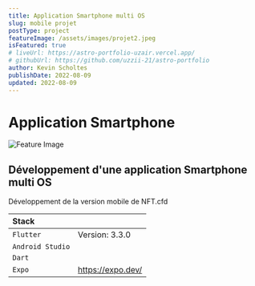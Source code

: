 ```yaml
---
title: Application Smartphone multi OS
slug: mobile projet
postType: project
featureImage: /assets/images/projet2.jpeg
isFeatured: true
# liveUrl: https://astro-portfolio-uzair.vercel.app/
# githubUrl: https://github.com/uzzii-21/astro-portfolio
author: Kevin Scholtes
publishDate: 2022-08-09
updated: 2022-08-09
---
```


# Application Smartphone

![Feature Image](/assets/images/projet2.jpeg)


## Développement d'une application Smartphone multi OS

Développement de la version mobile de NFT.cfd

| Stack                  |                                                  |
| :--------------------- | :----------------------------------------------- |
| `Flutter`          | Version: 3.3.0                        |
| `Android Studio`          |       |
| `Dart`        |                          |
| `Expo`        |         https://expo.dev/                  |